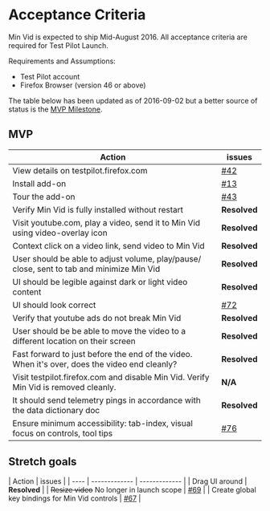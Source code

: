 # Acceptance Criteria

Min Vid is expected to ship Mid-August 2016.
All acceptance criteria are required for Test Pilot Launch.

Requirements and Assumptions:
* Test Pilot account
* Firefox Browser (version 46 or above)

The table below has been updated as of 2016-09-02 but a better source of
status is the [MVP Milestone](https://github.com/meandavejustice/min-vid/milestone/1).

## MVP

| Action | issues |
| ------------- | ------------- |
| View details on testpilot.firefox.com  | [#42](https://github.com/meandavejustice/min-vid/issues/42) |
| Install add-on  | [#13](https://github.com/meandavejustice/min-vid/issues/13) |
| Tour the add-on  | [#43](https://github.com/meandavejustice/min-vid/issues/43) |
| Verify Min Vid is fully installed without restart | **Resolved** |
| Visit youtube.com, play a video, send it to Min Vid using video-overlay icon | **Resolved** |
| Context click on  a video link, send video to Min Vid | **Resolved** |
| User should be able to adjust volume, play/pause/ close, sent to tab and minimize Min Vid | **Resolved** |
| UI should be legible against dark or light video content | **Resolved** |
| UI should look correct | [#72](https://github.com/meandavejustice/min-vid/issues/72) |
| Verify that youtube ads do not break Min Vid | **Resolved** |
| User should be be able to move the video to a different location on their screen | **Resolved** |
| Fast forward to just before the end of the video.  When it's over, does the video end cleanly? | **Resolved** |
| Visit testpilot.firefox.com and disable Min Vid.  Verify Min Vid is removed cleanly. | **N/A** |
| It should send telemetry pings in accordance with the data dictionary doc | **Resolved** |
| Ensure minimum accessibility: tab-index, visual focus on controls, tool tips | [#76](https://github.com/meandavejustice/min-vid/issues/76) |

## Stretch goals

| Action | issues |
| ---- | ------------- | ------------- |
| Drag UI around | **Resolved** |
| ~~Resize video~~ No longer in launch scope | [#69](https://github.com/meandavejustice/min-vid/issues/69) |
| Create global key bindings for Min Vid controls | [#67](https://github.com/meandavejustice/min-vid/issues/67) |


